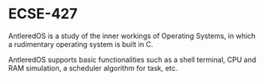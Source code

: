# ECSE-427

AntleredOS is a study of the inner workings of Operating Systems, in which a rudimentary operating system is built in C.

AntleredOS supports basic functionalities such as a shell terminal, CPU and RAM simulation, a scheduler algorithm for task, etc. 
